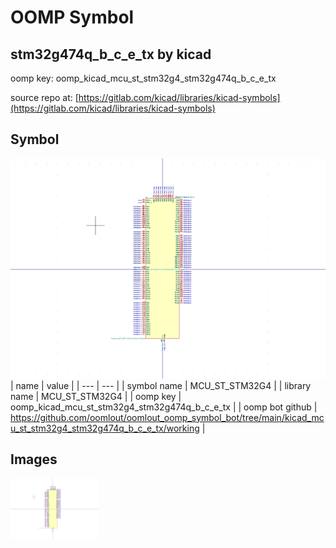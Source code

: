 # OOMP Symbol  
## stm32g474q_b_c_e_tx  by kicad  
  
oomp key: oomp_kicad_mcu_st_stm32g4_stm32g474q_b_c_e_tx  
  
source repo at: [https://gitlab.com/kicad/libraries/kicad-symbols](https://gitlab.com/kicad/libraries/kicad-symbols)  
## Symbol  
  
[![working.png](working_600.png)](working.png)  
| name | value | 
| --- | --- | 
| symbol name | MCU_ST_STM32G4 | 
| library name | MCU_ST_STM32G4 | 
| oomp key | oomp_kicad_mcu_st_stm32g4_stm32g474q_b_c_e_tx | 
| oomp bot github | https://github.com/oomlout/oomlout_oomp_symbol_bot/tree/main/kicad_mcu_st_stm32g4_stm32g474q_b_c_e_tx/working | 
## Images  
  
[![working.png](working_140.png)](working.png)  
